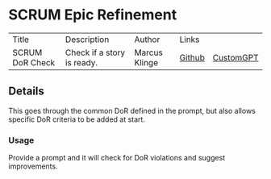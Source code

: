 # SCRUM Epic Refinement

<table>
  <tr>
    <td>Title</td>
    <td>Description</td>
    <td>Author</td>
    <td colspan="2">Links</td>
  </tr>
  <tr>
    <td>SCRUM DoR Check</td>
    <td>Check if a story is ready.</td>
    <td>Marcus Klinge</td>
    <td><a href="https://github.com/zielperson/AI-whispers/blob/master/SCRUM%20-%20DoR%20Check/system.md">Github</a></td>
    <td><a href="https://chatgpt.com/g/g-6836d3e758a08191bec0e454d154cd70-scrum-dor-check">CustomGPT</a></td>
  </tr>
</table>


## Details

This goes through the common DoR defined in the prompt, but also allows specific DoR criteria to be added at start.
 
### Usage
Provide a prompt and it will check for DoR violations and suggest improvements.
